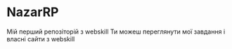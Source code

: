 # NazarRP
Мій перший репозіторій з webskill
Ти можеш переглянути мої завдання і власні сайти з webskill
